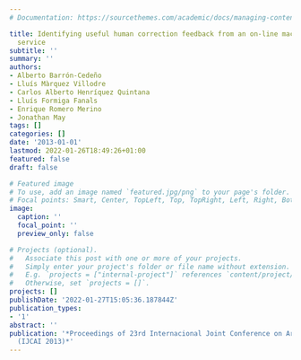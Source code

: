```yaml
---
# Documentation: https://sourcethemes.com/academic/docs/managing-content/

title: Identifying useful human correction feedback from an on-line machine translation
  service
subtitle: ''
summary: ''
authors:
- Alberto Barrón-Cedeño
- Lluís Màrquez Villodre
- Carlos Alberto Henríquez Quintana
- Lluís Formiga Fanals
- Enrique Romero Merino
- Jonathan May
tags: []
categories: []
date: '2013-01-01'
lastmod: 2022-01-26T18:49:26+01:00
featured: false
draft: false

# Featured image
# To use, add an image named `featured.jpg/png` to your page's folder.
# Focal points: Smart, Center, TopLeft, Top, TopRight, Left, Right, BottomLeft, Bottom, BottomRight.
image:
  caption: ''
  focal_point: ''
  preview_only: false

# Projects (optional).
#   Associate this post with one or more of your projects.
#   Simply enter your project's folder or file name without extension.
#   E.g. `projects = ["internal-project"]` references `content/project/deep-learning/index.md`.
#   Otherwise, set `projects = []`.
projects: []
publishDate: '2022-01-27T15:05:36.187844Z'
publication_types:
- '1'
abstract: ''
publication: '*Proceedings of 23rd Internacional Joint Conference on Artificial Intelligence
  (IJCAI 2013)*'
---
```

